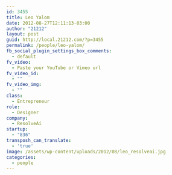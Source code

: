 ```yaml
---
id: 3455
title: Leo Yalom
date: 2012-08-27T12:11:13-03:00
author: "21212"
layout: post
guid: http://local.21212.com/?p=3455
permalink: /people/leo-yalom/
fb_social_plugin_settings_box_comments:
  - default
fv_video:
  - Paste your YouTube or Vimeo url
fv_video_id:
  - ""
fv_video_img:
  - ""
class:
  - Entrepreneur
role:
  - Designer
company:
  - ResolveAí
startup:
  - "836"
transposh_can_translate:
  - 'true'
image: /assets/wp-content/uploads/2012/08/leo_resolveai.jpg
categories:
  - people
---
```

